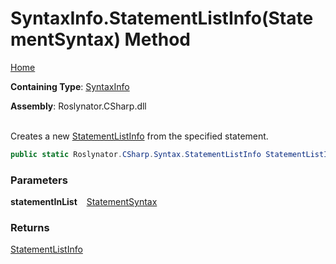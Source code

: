 # SyntaxInfo\.StatementListInfo\(StatementSyntax\) Method

[Home](../../../../README.md)

**Containing Type**: [SyntaxInfo](../README.md)

**Assembly**: Roslynator\.CSharp\.dll

\
Creates a new [StatementListInfo](../../Syntax/StatementListInfo/README.md) from the specified statement\.

```csharp
public static Roslynator.CSharp.Syntax.StatementListInfo StatementListInfo(Microsoft.CodeAnalysis.CSharp.Syntax.StatementSyntax statementInList)
```

### Parameters

**statementInList** &ensp; [StatementSyntax](https://docs.microsoft.com/en-us/dotnet/api/microsoft.codeanalysis.csharp.syntax.statementsyntax)

### Returns

[StatementListInfo](../../Syntax/StatementListInfo/README.md)

